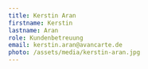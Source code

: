 ```yaml
---
title: Kerstin Aran
firstname: Kerstin
lastname: Aran
role: Kundenbetreuung
email: kerstin.aran@avancarte.de
photo: /assets/media/kerstin-aran.jpg
---
```

